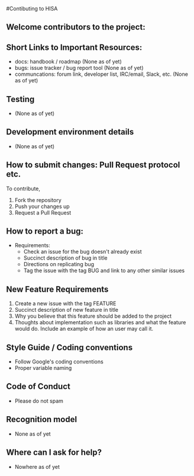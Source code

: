 #Contibuting to HISA

## Welcome contributors to the project: 

## Short Links to Important Resources:
* docs: handbook / roadmap (None as of yet)
* bugs: issue tracker / bug report tool (None as of yet)
* communcations: forum link, developer list, IRC/email, Slack, etc. (None as of yet)
## Testing 
* (None as of yet)
## Development environment details
* (None as of yet)

## How to submit changes: Pull Request protocol etc. 
To contribute, 
1) Fork the repository
2) Push your changes up
3) Request a Pull Request

## How to report a bug: 
* Requirements: 
  * Check an issue for the bug doesn't already exist
  * Succinct description of bug in title
  * Directions on replicating bug
  * Tag the issue with the tag BUG and link to any other similar issues
    
## New Feature Requirements
1) Create a new issue with the tag FEATURE
2) Succinct description of new feature in title
3) Why you believe that this feature should be added to the project
4) Thoughts about implementation such as libraries and what the feature would do. Include an example of how an user may call it.

## Style Guide / Coding conventions 
* Follow Google's coding conventions
* Proper variable naming

## Code of Conduct
* Please do not spam

## Recognition model
* None as of yet

## Where can I ask for help?
* Nowhere as of yet
